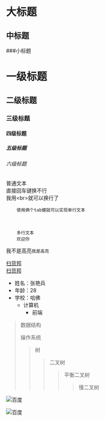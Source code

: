 大标题
=

中标题
-

###小标题

# 		一级标题

## 		二级标题

### 	三级标题

####	四级标题

#####	五级标题

######	六级标题

普通文本<br>
直接回车键换不行<br>
我用\<br\>就可以换行了<br>

		使用俩个tab健就可以实现单行文本
<br>

		多行文本
		欢迎你

我不是高亮`我是高亮`

[扫货邦](http://www.saohuobang.com/)<br>
[扫货邦](http://www.saohuobang.com/ "扫货邦")<br>

* 姓名：张艳兵
* 年龄：28
* 学校：哈佛
	* 计算机
		* 前端

> 数据结构
> 
> 操作系统
 >> 树
 >>>二叉树
 >>>>平衡二叉树
 >>>>>慢二叉树

![百度](http://www.baidu.com/img/bdlogo.gif)

![百度](http://www.baidu.com/img/bdlogo.gif "百度logo")
		



